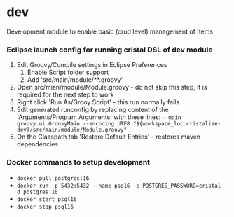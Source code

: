 # dev
Development module to enable basic (crud level) management of Items

### Eclipse launch config for running cristal DSL of dev module

1. Edit Groovy/Compile settings in Eclipse Preferences
   1. Enable Script folder support
   1. Add 'src/main/module/**.groovy'
1. Open src/mian/module/Module.groovy - do not skip this step, it is required for the next step to work
1. Right click 'Run As/Grooy Script' - this run normally fails
1. Edit generated runconfig by replacing content of the 'Arguments/Program Arguments' with these lines:
   `--main groovy.ui.GroovyMain --encoding UTF8 "${workspace_loc:cristalise-dev}/src/main/module/Module.groovy"`
1. On the Classpath tab 'Restore Default Entries' - restores maven dependencies

### Docker commands to setup development
- `docker pull postgres:16`
- `docker run -p 5432:5432 --name psq16 -e POSTGRES_PASSWORD=cristal -d postgres:16`
- `docker start psql16`
- `docker stop psql16`